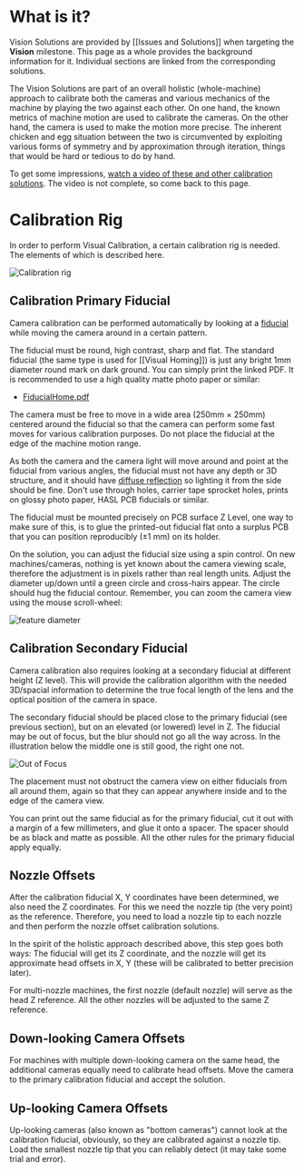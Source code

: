 # What is it?

Vision Solutions are provided by [[Issues and Solutions]] when targeting the **Vision** milestone. This page as a whole provides the background information for it. Individual sections are linked from the corresponding solutions.  

The Vision Solutions are part of an overall holistic (whole-machine) approach to calibrate both the cameras and various mechanics of the machine by playing the two against each other. On one hand, the known metrics of machine motion are used to calibrate the cameras. On the other hand, the camera is used to make the motion more precise. The inherent chicken and egg situation between the two is circumvented by exploiting various forms of symmetry and by approximation through iteration, things that would be hard or tedious to do by hand. 

To get some impressions, [watch a video of these and other calibration solutions](https://youtu.be/md68n_J7uto). The video is not complete, so come back to this page.

# Calibration Rig

In order to perform Visual Calibration, a certain calibration rig is needed. The elements of which is described here. 

![Calibration rig](https://user-images.githubusercontent.com/9963310/129459527-52675532-f63c-458e-8dec-73659cffe3ab.png)

## Calibration Primary Fiducial

Camera calibration can be performed automatically by looking at a [fiducial](https://en.wikipedia.org/wiki/Fiducial_marker#Printed_circuit_boards) while moving the camera around in a certain pattern. 

The fiducial must be round, high contrast, sharp and flat. The standard fiducial (the same type is used for [[Visual Homing]]) is just any bright 1mm diameter round mark on dark ground. You can simply print the linked PDF. It is recommended to use a high quality matte photo paper or similar: 

* [FiducialHome.pdf](https://github.com/openpnp/openpnp/files/5542424/FiducialHome.pdf)

The camera must be free to move in a wide area (250mm × 250mm) centered around the fiducial so that the camera can perform some fast moves for various calibration purposes. Do not place the fiducial at the edge of the machine motion range. 

As both the camera and the camera light will move around and point at the fiducial from various angles, the fiducial must not have any depth or 3D structure, and it should have [diffuse reflection](https://en.wikipedia.org/wiki/Diffuse_reflection) so lighting it from the side should be fine. Don't use through holes, carrier tape sprocket holes, prints on glossy photo paper, HASL PCB fiducials or similar.

The fiducial must be mounted precisely on PCB surface Z Level, one way to make sure of this, is to glue the printed-out fiducial flat onto a surplus PCB that you can position reproducibly (±1 mm) on its holder.

On the solution, you can adjust the fiducial size using a spin control. On new machines/cameras, nothing is yet known about the camera viewing scale, therefore the adjustment is in pixels rather than real length units. Adjust the diameter up/down until a green circle and cross-hairs appear. The circle should hug the fiducial contour. Remember, you can zoom the camera view using the mouse scroll-wheel: 

![feature diameter](https://user-images.githubusercontent.com/9963310/130348513-2209b051-6260-4673-9f46-5d0ccdded538.png)

## Calibration Secondary Fiducial

Camera calibration also requires looking at a secondary fiducial at different height (Z level). This will provide the calibration algorithm with the needed 3D/spacial information to determine the true focal length of the lens and the optical position of the camera in space. 

The secondary fiducial should be placed close to the primary fiducial (see previous section), but on an elevated (or lowered) level in Z. The fiducial may be out of focus, but the blur should not go all the way across. In the illustration below the middle one is still good, the right one not.

![Out of Focus](https://user-images.githubusercontent.com/9963310/118112263-0e13e680-b3e5-11eb-818b-64d157866b35.png)

The placement must not obstruct the camera view on either fiducials from all around them, again so that they can appear anywhere inside and to the edge of the camera view. 

You can print out the same fiducial as for the primary fiducial, cut it out with a margin of a few millimeters, and glue it onto a spacer. The spacer should be as black and matte as possible. All the other rules for the primary fiducial apply equally.

## Nozzle Offsets

After the calibration fiducial X, Y coordinates have been determined, we also need the Z coordinates. For this we need the nozzle tip (the very point) as the reference. Therefore, you need to load a nozzle tip to each nozzle and then perform the nozzle offset calibration solutions. 

In the spirit of the holistic approach described above, this step goes both ways: The fiducial will get its Z coordinate, and the nozzle will get its approximate head offsets in X, Y (these will be calibrated to better precision later). 

For multi-nozzle machines, the first nozzle (default nozzle) will serve as the head Z reference. All the other nozzles will be adjusted to the same Z reference. 

## Down-looking Camera Offsets

For machines with multiple down-looking camera on the same head, the additional cameras equally need to calibrate head offsets. Move the camera to the primary calibration fiducial and accept the solution. 

## Up-looking Camera Offsets

Up-looking cameras (also known as "bottom cameras") cannot look at the calibration fiducial, obviously, so they are calibrated against a nozzle tip. Load the smallest nozzle tip that you can reliably detect (it may take some trial and error). 

